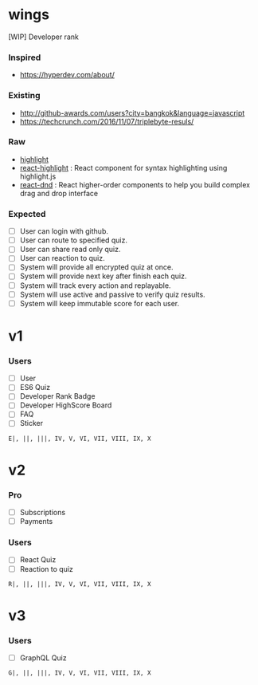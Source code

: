 # wings
[WIP] Developer rank


### Inspired
- https://hyperdev.com/about/

### Existing
- http://github-awards.com/users?city=bangkok&language=javascript
- https://techcrunch.com/2016/11/07/triplebyte-resuls/

### Raw
- [highlight](http://prismjs.com/test.html)
- [react-highlight](https://github.com/bvaughn/react-highlight.js) : React component for syntax highlighting using highlight.js
- [react-dnd](http://gaearon.github.io/react-dnd/) : React higher-order components to help you build complex drag and drop interface

### Expected
- [ ] User can login with github.
- [ ] User can route to specified quiz.
- [ ] User can share read only quiz.
- [ ] User can reaction to quiz.
- [ ] System will provide all encrypted quiz at once.
- [ ] System will provide next key after finish each quiz.
- [ ] System will track every action and replayable.
- [ ] System will use active and passive to verify quiz results.
- [ ] System will keep immutable score for each user. 

# v1
### Users
- [ ] User
- [ ] ES6 Quiz
- [ ] Developer Rank Badge
- [ ] Developer HighScore Board
- [ ] FAQ
- [ ] Sticker
```
E|, ||, |||, IV, V, VI, VII, VIII, IX, X
```

# v2
### Pro
- [ ] Subscriptions
- [ ] Payments

### Users
- [ ] React Quiz
- [ ] Reaction to quiz
```
R|, ||, |||, IV, V, VI, VII, VIII, IX, X
```

# v3

### Users
- [ ] GraphQL Quiz
```
G|, ||, |||, IV, V, VI, VII, VIII, IX, X
```
